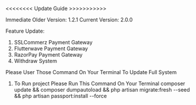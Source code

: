 <<<<<<<< Update Guide >>>>>>>>>>>

Immediate Older Version: 1.2.1
Current Version: 2.0.0

Feature Update:
1. SSLCommerz Payment Gateway
2. Flutterwave Payment Gateway
3. RazorPay Payment Gateway
4. Withdraw System


Please User Those Command On Your Terminal To Update Full System

1. To Run project Please Run This Command On Your Terminal
    composer update && composer dumpautoload && php artisan migrate:fresh --seed && php artisan passport:install --force

